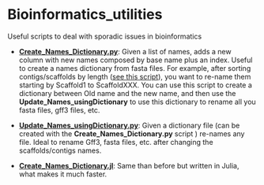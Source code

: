 # Bioinformatics_utilities
Useful scripts to deal with sporadic issues in bioinformatics

- [**Create_Names_Dictionary.py**](Create_Names_Dictionary.py): Given a list of names, adds a new column with new names composed by base name plus an index. Useful to create a names dictionary from fasta files. For example, after sorting contigs/scaffolds by length ([see this script]([https://github.com/Magdoll/cDNA_Cupcake/blob/c150d827301048552d874404368c176d3de6c396/sequence/sort_fasta_by_len.py])), you want to re-name them starting by Scaffold1 to ScaffoldXXX. You can use this script to create a dictionary between Old name and the new name, and then use the **Update_Names_usingDictionary** to use this dictionary to rename all you fasta files, gff3 files, etc.

- [**Update_Names_usingDictionary.py**](Update_Names_usingDictionary.py): Given a dictionary file (can be created with the **Create_Names_Dictionary.py** script ) re-names any file. Ideal to rename Gff3, fasta files, etc. after changing the scaffolds/contigs names.

- [**Create_Names_Dictionary.jl**](Create_Names_Dictionary.jl): Same than before but written in Julia, what makes it much faster.
